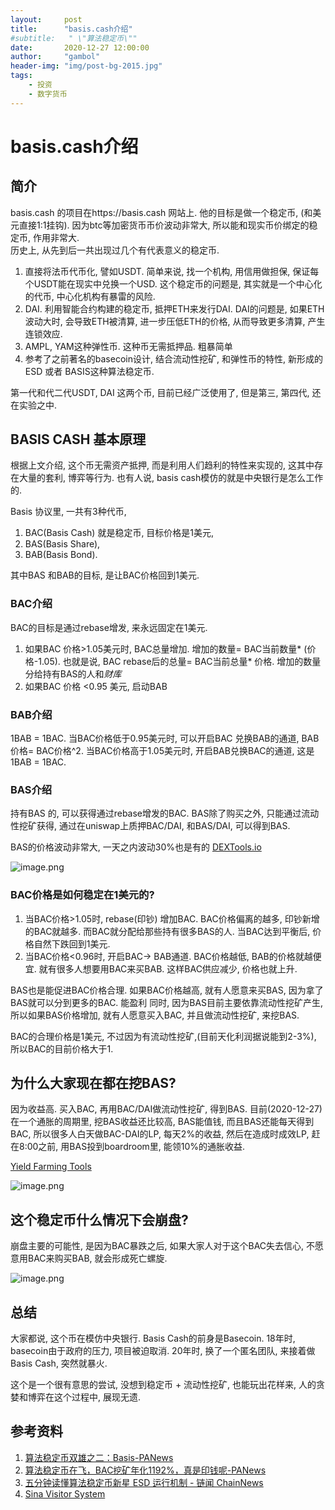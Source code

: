 ```yaml
---
layout:     post
title:      "basis.cash介绍"
#subtitle:   " \"算法稳定币\""
date:       2020-12-27 12:00:00
author:     "gambol"
header-img: "img/post-bg-2015.jpg"
tags:
    - 投资
    - 数字货币
---
```



# basis.cash介绍

## 简介
basis.cash 的项目在https://basis.cash 网站上.
他的目标是做一个稳定币, (和美元直接1:1挂钩). 因为btc等加密货币币价波动非常大, 所以能和现实币价绑定的稳定币, 作用非常大.  
历史上, 从先到后一共出现过几个有代表意义的稳定币.
1. 直接将法币代币化,   譬如USDT.  简单来说, 找一个机构, 用信用做担保, 保证每个USDT能在现实中兑换一个USD. 这个稳定币的问题是, 其实就是一个中心化的代币,  中心化机构有暴雷的风险.
2. DAI. 利用智能合约构建的稳定币, 抵押ETH来发行DAI.  DAI的问题是, 如果ETH波动大时, 会导致ETH被清算,  进一步压低ETH的价格, 从而导致更多清算, 产生连锁效应. 
3. AMPL, YAM这种弹性币. 这种币无需抵押品. 粗暴简单
4. 参考了之前著名的basecoin设计, 结合流动性挖矿, 和弹性币的特性, 新形成的ESD 或者 BASIS这种算法稳定币.  

第一代和代二代USDT, DAI 这两个币, 目前已经广泛使用了,  但是第三, 第四代, 还在实验之中.

## BASIS CASH 基本原理
根据上文介绍,   这个币无需资产抵押, 而是利用人们趋利的特性来实现的, 这其中存在大量的套利, 博弈等行为.  也有人说, basis cash模仿的就是中央银行是怎么工作的.

Basis 协议里, 一共有3种代币, 
1. BAC(Basis Cash) 就是稳定币, 目标价格是1美元, 
2. BAS(Basis Share), 
3. BAB(Basis Bond). 

其中BAS 和BAB的目标, 是让BAC价格回到1美元.

### BAC介绍

BAC的目标是通过rebase增发, 来永远固定在1美元. 
1. 如果BAC 价格>1.05美元时, BAC总量增加.  增加的数量= BAC当前数量* (价格-1.05).  也就是说, BAC rebase后的总量= BAC当前总量* 价格.  增加的数量分给持有BAS的人和*财库*
2. 如果BAC 价格 <0.95 美元,  启动BAB


### BAB介绍
1BAB = 1BAC.
当BAC价格低于0.95美元时, 可以开启BAC 兑换BAB的通道, BAB价格= BAC价格^2. 
当BAC价格高于1.05美元时, 开启BAB兑换BAC的通道, 这是1BAB = 1BAC.

### BAS介绍
持有BAS 的, 可以获得通过rebase增发的BAC. 
BAS除了购买之外, 只能通过流动性挖矿获得, 通过在uniswap上质押BAC/DAI, 和BAS/DAI, 可以得到BAS.

BAS的价格波动非常大, 一天之内波动30%也是有的
[DEXTools.io](https://www.dextools.io/app/uniswap/pair-explorer/0x0379da7a5895d13037b6937b109fa8607a659adf)

![image.png](https://i.loli.net/2020/12/27/wqXdkRahOtfEKnB.png)


### BAC价格是如何稳定在1美元的?
1. 当BAC价格>1.05时, rebase(印钞) 增加BAC. BAC价格偏离的越多, 印钞新增的BAC就越多.  而BAC就分配给那些持有很多BAS的人.    当BAC达到平衡后, 价格自然下跌回到1美元.
2. 当BAC价格<0.96时,  开启BAC-> BAB通道. BAC价格越低, BAB的价格就越便宜. 就有很多人想要用BAC来买BAB. 这样BAC供应减少, 价格也就上升.

BAS也是能促进BAC价格合理.
如果BAC价格越高, 就有人愿意来买BAS, 因为拿了BAS就可以分到更多的BAC. 能盈利
同时, 因为BAS目前主要依靠流动性挖矿产生, 所以如果BAS价格增加,  就有人愿意买入BAC, 并且做流动性挖矿, 来挖BAS.

BAC的合理价格是1美元, 不过因为有流动性挖矿,(目前天化利润据说能到2-3%), 所以BAC的目前价格大于1.

## 为什么大家现在都在挖BAS?
因为收益高. 买入BAC, 再用BAC/DAI做流动性挖矿, 得到BAS. 目前(2020-12-27) 在一个通胀的周期里, 挖BAS收益还比较高, BAS能值钱, 而且BAS还能每天得到BAC, 所以很多人白天做BAC-DAI的LP, 每天2%的收益, 然后在造成时成效LP, 赶在8:00之前, 用BAS投到boardroom里, 能领10%的通胀收益.

[Yield Farming Tools](https://yieldfarmingtools.com/pools)

![image.png](https://i.loli.net/2020/12/27/l8EDcWMO6mnI4a1.png)

## 这个稳定币什么情况下会崩盘?
崩盘主要的可能性, 是因为BAC暴跌之后, 如果大家人对于这个BAC失去信心,  不愿意用BAC来购买BAB, 就会形成死亡螺旋.

![image.png](https://i.loli.net/2020/12/27/Y4TSHtUnbcgNGak.png)

## 总结
大家都说, 这个币在模仿中央银行. Basis Cash的前身是Basecoin. 18年时, basecoin由于政府的压力, 项目被迫取消. 20年时, 换了一个匿名团队, 来接着做Basis Cash, 突然就暴火.

这个是一个很有意思的尝试,  没想到稳定币 + 流动性挖矿, 也能玩出花样来, 人的贪婪和博弈在这个过程中, 展现无遗.

## 参考资料
1. [算法稳定币双雄之二：Basis-PANews](https://www.panewslab.com/zh/articledetails/D75466103.html)
2. [算法稳定币在飞，BAC挖矿年化1192%，真是印钱呢-PANews](https://www.panewslab.com/zh/articledetails/D97833958.html)
3. [五分钟读懂算法稳定币新星 ESD 运行机制 - 链闻 ChainNews](https://www.chainnews.com/articles/194527371694.htm)
4. [Sina Visitor System](https://weibo.com/2198020310/JA4uG7PYV#comment)
